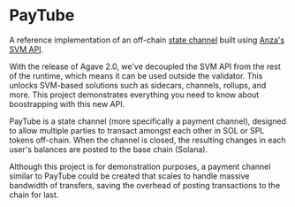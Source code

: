 # PayTube

A reference implementation of an off-chain [state channel](https://ethereum.org/en/developers/docs/scaling/state-channels/)
built using [Anza's SVM API](https://www.anza.xyz/blog/anzas-new-svm-api).

With the release of Agave 2.0, we've decoupled the SVM API from the rest of the
runtime, which means it can be used outside the validator. This unlocks
SVM-based solutions such as sidecars, channels, rollups, and more. This project
demonstrates everything you need to know about boostrapping with this new API.

PayTube is a state channel (more specifically a payment channel), designed to
allow multiple parties to transact amongst each other in SOL or SPL tokens
off-chain. When the channel is closed, the resulting changes in each user's
balances are posted to the base chain (Solana).

Although this project is for demonstration purposes, a payment channel similar
to PayTube could be created that scales to handle massive bandwidth of
transfers, saving the overhead of posting transactions to the chain for last.
